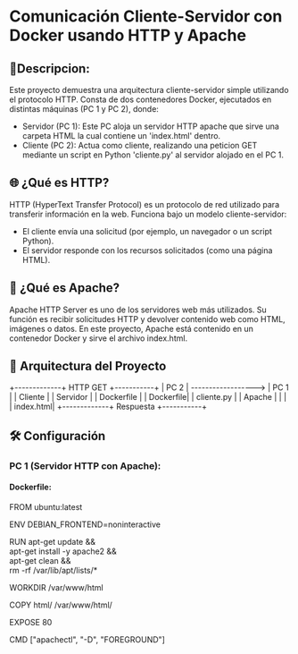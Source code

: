 # Comunicación Cliente-Servidor con Docker usando HTTP y Apache
## 📌Descripcion:
Este proyecto demuestra una arquitectura cliente-servidor simple utilizando el protocolo HTTP. Consta de dos contenedores Docker, ejecutados en distintas máquinas (PC 1 y PC 2), donde:
- Servidor (PC 1): Este PC aloja un servidor HTTP apache que sirve una carpeta HTML la cual contiene un 'index.html' dentro.
- Cliente (PC 2): Actua como cliente, realizando una peticion GET mediante un script en Python 'cliente.py' al servidor alojado en el PC 1.
## 🌐 ¿Qué es HTTP?
HTTP (HyperText Transfer Protocol) es un protocolo de red utilizado para transferir información en la web. Funciona bajo un modelo cliente-servidor:
- El cliente envía una solicitud (por ejemplo, un navegador o un script Python).
- El servidor responde con los recursos solicitados (como una página HTML).
## 🧱 ¿Qué es Apache?
Apache HTTP Server es uno de los servidores web más utilizados. Su función es recibir solicitudes HTTP y devolver contenido web como HTML, imágenes o datos. En este proyecto, Apache está contenido en un contenedor Docker y sirve el archivo index.html.
## 🐳 Arquitectura del Proyecto
+-------------+       HTTP GET       +-----------+
|    PC 2     |  ------------------> |   PC 1    |
|  Cliente    |                      | Servidor  |
| Dockerfile  |                      | Dockerfile|
| cliente.py  |                      |  Apache   |
|             |                      | index.html|
+-------------+      Respuesta       +-----------+

## 🛠️ Configuración
### PC 1 (Servidor HTTP con Apache):
#### Dockerfile:
FROM ubuntu:latest

ENV DEBIAN_FRONTEND=noninteractive

RUN apt-get update && \
    apt-get install -y apache2 && \
    apt-get clean && \
    rm -rf /var/lib/apt/lists/*

WORKDIR /var/www/html

COPY html/ /var/www/html/

EXPOSE 80

CMD ["apachectl", "-D", "FOREGROUND"]









